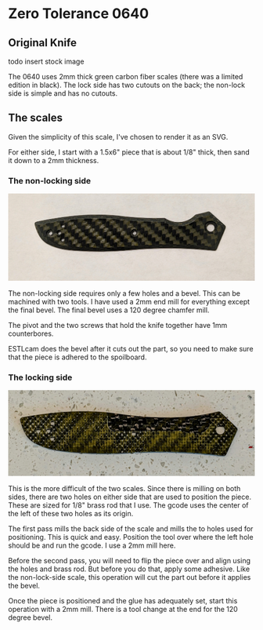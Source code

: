 # Zero Tolerance 0640

## Original Knife

todo insert stock image

The 0640 uses 2mm thick green carbon fiber scales (there was a limited edition in black). The lock
side has two cutouts on the back; the non-lock side is simple and has no cutouts. 

## The scales

Given the simplicity of this scale, I've chosen to render it as an SVG. 

For either side, I start with a 1.5x6" piece that is about 1/8" thick, then
sand it down to a 2mm thickness.

### The non-locking side

![Front of stock scale](/zt-0640/images/zt640-front.jpg)

The non-locking side requires only a few holes and a bevel. This can 
be machined with two tools. I have used a 2mm end mill for everything except
the final bevel. The final bevel uses a 120 degree chamfer mill.

The pivot and the two screws that hold the knife together have 1mm counterbores.

ESTLcam does the bevel after it cuts out the part, so you need to make sure
that the piece is adhered to the spoilboard.

### The locking side

![Back of lock-side scale](/zt-0640/images/zt640-lockside-back.jpg)

This is the more difficult of the two scales. Since there is milling
on both sides, there are two holes on either side that are used to 
position the piece. These are sized for 1/8" brass rod that I use. 
The gcode uses the center of the left of these two holes as its origin.

The first pass mills the back side of the scale and mills the to holes
used for positioning. This is quick and easy. Position the tool over
where the left hole should be and run the gcode. I use a 2mm mill here.

Before the second pass, you will need to flip the piece over and align
using the holes and brass rod. But before you do that, apply some adhesive.
Like the non-lock-side scale, this operation will cut the part out before it 
applies the bevel.

Once the piece is positioned and the glue has adequately set, start this
operation with a 2mm mill. There is a tool change at the end for the 120
degree bevel.
